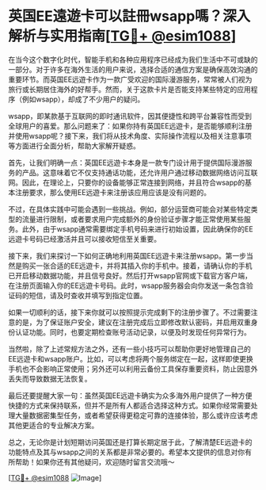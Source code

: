 # 英国EE遠遊卡可以註冊wsapp嗎？深入解析与实用指南[[TG💪+ @esim1088](https://t.me/s/esim1088)]

在当今这个数字化时代，智能手机和各种应用程序已经成为我们生活中不可或缺的一部分。对于许多在海外生活的用户来说，选择合适的通信方案是确保高效沟通的重要环节。而英国EE远遊卡作为一款广受欢迎的国际漫游服务，常常被人们视为旅行或长期居住海外的好帮手。然而，关于这款卡片是否能支持某些特定的应用程序（例如wsapp），却成了不少用户的疑问。

wsapp，即某款基于互联网的即时通讯软件，因其便捷性和跨平台兼容性而受到全球用户的喜爱。那么问题来了：如果你持有英国EE远遊卡，是否能够顺利注册并使用wsapp呢？接下来，我们将从技术角度、实际操作流程以及相关注意事项等方面进行全面分析，帮助大家解开疑惑。

首先，让我们明确一点：英国EE远遊卡本身是一款专门设计用于提供国际漫游服务的产品。这意味着它不仅支持通话功能，还允许用户通过移动数据网络访问互联网。因此，在理论上，只要你的设备能够正常连接到网络，并且符合wsapp的基本注册要求，那么使用EE远遊卡来注册该应用应该是没有问题的。

不过，在具体实践中可能会遇到一些挑战。例如，部分运营商可能会对某些特定类型的流量进行限制，或者要求用户完成额外的身份验证步骤才能正常使用某些服务。此外，由于wsapp通常需要绑定手机号码来进行初始设置，因此确保你的EE远遊卡号码已经激活并且可以接收短信至关重要。

接下来，我们来探讨一下如何正确地利用英国EE远遊卡来注册wsapp。第一步当然是购买一张合适的EE远遊卡，并将其插入你的手机中。接着，请确认你的手机已开启移动数据功能，并且信号良好。然后打开wsapp官网或下载官方客户端，在注册页面输入你的EE远遊卡号码。此时，wsapp服务器会向你发送一条包含验证码的短信，请及时查收并填写到指定位置。

如果一切顺利的话，接下来你就可以按照提示完成剩下的注册步骤了。不过需要注意的是，为了保证账户安全，建议在注册完成后立即修改默认密码，并启用双重身份认证功能。同时，也要定期检查账号活动记录，以便及时发现任何异常行为。

当然啦，除了上述常规方法之外，还有一些小技巧可以帮助你更好地管理自己的EE远遊卡和wsapp账户。比如，可以考虑将两个服务绑定在一起，这样即使更换手机也不会影响正常使用；另外还可以利用云备份工具保存重要资料，防止因意外丢失而导致数据无法恢复。

最后还要提醒大家一句：虽然英国EE远遊卡确实为众多海外用户提供了一种方便快捷的方式来保持联系，但并不是所有人都适合选择这种方式。如果你经常需要处理大量数据密集型任务，或者希望获得更稳定可靠的连接体验，那么或许应该考虑其他更适合的专业解决方案。

总之，无论你是计划短期访问英国还是打算长期定居于此，了解清楚EE远遊卡的功能特点及其与wsapp之间的关系都是非常必要的。希望本文提供的信息对你有所帮助！如果你还有其他疑问，欢迎随时留言交流哦～

[[TG💪+ @esim1088](https://t.me/s/esim1088) ![Image](https://i.postimg.cc/4NQfJmqS/Snipaste-2025-05-13-00-14-12.png)]